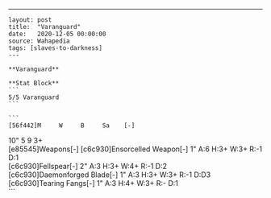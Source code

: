---
    layout: post
    title:  "Varanguard"
    date:   2020-12-05 00:00:00
    source: Wahapedia
    tags: [slaves-to-darkness]
    ---
    
    **Varanguard**
    
    **Stat Block**
    ```
    5/5 Varanguard
    ```
    
    ```
    [56f442]M     W     B     Sa    [-]
10"   5     9     3+    
[e85545]Weapons[-]
[c6c930]Ensorcelled Weapon[-]
1"     A:6    H:3+   W:3+   R:-1   D:1   
[c6c930]Fellspear[-]
2"     A:3    H:3+   W:4+   R:-1   D:2   
[c6c930]Daemonforged Blade[-]
1"     A:3    H:3+   W:3+   R:-1   D:D3  
[c6c930]Tearing Fangs[-]
1"     A:3    H:4+   W:3+   R:-    D:1   
    ```
    
    
    